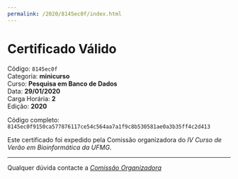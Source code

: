 ```yaml
---
permalink: /2020/8145ec0f/index.html
---
```


# Certificado Válido

Código: `8145ec0f`<br>
Categoria: **minicurso**<br>
Curso: **Pesquisa em Banco de Dados**<br>
Data: **29/01/2020**<br>
Carga Horária: **2**<br>
Edição: **2020**<br>


Código completo: `8145ec0f9150ca577876117ce54c564aa7a1f9c8b530581ae0a3b35ff4c2d413`


Este certificado foi expedido pela Comissão organizadora do *IV Curso de Verão em Bioinformática da UFMG*.

----

Qualquer dúvida contacte a [_Comissão Organizadora_](<mailto:cursobioinfoufmg@gmail.com$subject=[Certificados]>)

